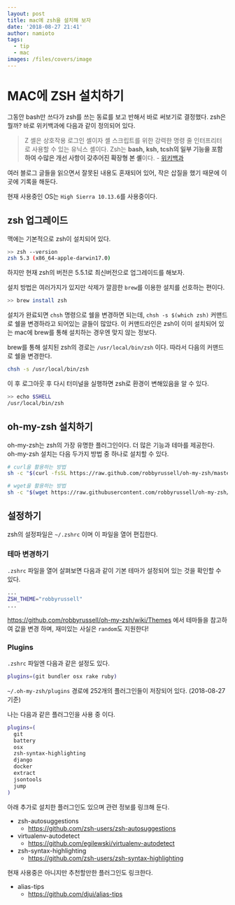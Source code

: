 ```yaml
---
layout: post
title: mac에 zsh을 설치해 보자
date: '2018-08-27 21:41'
author: namioto
tags:
  - tip
  - mac
images: /files/covers/image
---
```


# MAC에 ZSH 설치하기
그동안 bash만 쓰다가 zsh를 쓰는 동료를 보고 반해서 바로 써보기로 결정했다.
zsh은 뭘까? 바로 위키백과에 다음과 같이 정의되어 있다.

> Z 셸은 상호작용 로그인 셸이자 셸 스크립트를 위한 강력한 명령 줄 인터프리터로 사용할 수 있는 유닉스 셸이다.
Zsh는 **bash, ksh, tcsh의 일부 기능을 포함하여 수많은 개선 사항이 갖추어진 확장형 본 셸**이다. - [위키백과][49ade809]

  [49ade809]: https://ko.wikipedia.org/wiki/Z_%EC%85%B8

여러 블로그 글들을 읽으면서 잘못된 내용도 혼재되어 있어, 작은 삽질을 했기 때문에 이곳에 기록을 해둔다.

현재 사용중인 OS는 `High Sierra 10.13.6`를 사용중이다.

## zsh 업그레이드
맥에는 기본적으로 zsh이 설치되어 있다.
```sh
>> zsh --version
zsh 5.3 (x86_64-apple-darwin17.0)
```

하지만 현재 zsh의 버전은 5.5.1로 최신버전으로 업그레이드를 해보자.

설치 방법은 여러가지가 있지만 삭제가 깔끔한 `brew`를 이용한 설치를 선호하는 편이다.
```sh
>> brew install zsh
```
설치가 완료되면 `chsh` 명령으로 쉘을 변경하면 되는데,
`chsh -s $(which zsh)` 커맨드로 쉘을 변경하라고 되어있는 글들이 많았다.
이 커맨드라인은 zsh이 이미 설치되어 있는 mac에 brew를 통해 설치하는 경우엔 맞지 않는 정보다.

brew를 통해 설치된 zsh의 경로는 `/usr/local/bin/zsh` 이다. 따라서 다음의 커맨드로 쉘을 변경한다.
```sh
chsh -s /usr/local/bin/zsh
```
이 후 로그아웃 후 다시 터미널을 실행하면 zsh로 환경이 변해있음을 알 수 있다.
```sh
>> echo $SHELL
/usr/local/bin/zsh
```

## oh-my-zsh 설치하기
oh-my-zsh는 zsh의 가장 유명한 플러그인이다. 더 많은 기능과 테마를 제공한다.<br>
oh-my-zsh 설치는 다음 두가지 방법 중 하나로 설치할 수 있다.

```sh
# curl을 활용하는 방법
sh -c "$(curl -fsSL https://raw.github.com/robbyrussell/oh-my-zsh/master/tools/install.sh)"

# wget을 활용하는 방법
sh -c "$(wget https://raw.githubusercontent.com/robbyrussell/oh-my-zsh/master/tools/install.sh -O -)"
```


## 설정하기
zsh의 설정파일은 `~/.zshrc` 이며 이 파일을 열어 편집한다.

### 테마 변경하기
`.zshrc` 파일을 열어 살펴보면 다음과 같이 기본 테마가 설정되어 있는 것을 확인할 수 있다.
```sh
...
ZSH_THEME="robbyrussell"
...
```
https://github.com/robbyrussell/oh-my-zsh/wiki/Themes 에서 테마들을 참고하여 값을 변경 하며, 재미있는 사실은 `random`도 지원한다!

### Plugins
`.zshrc` 파일엔 다음과 같은 설정도 있다.
```sh
plugins=(git bundler osx rake ruby)
```
`~/.oh-my-zsh/plugins` 경로에 252개의 플러그인들이 저장되어 있다. (2018-08-27 기준)

나는 다음과 같은 플러그인을 사용 중 이다.
```sh
plugins=(
  git
  battery
  osx
  zsh-syntax-highlighting
  django
  docker
  extract
  jsontools
  jump
)
```

아래 추가로 설치한 플러그인도 있으며 관련 정보를 링크해 둔다.

- zsh-autosuggestions
  - https://github.com/zsh-users/zsh-autosuggestions
- virtualenv-autodetect
  - https://github.com/egilewski/virtualenv-autodetect
- zsh-syntax-highlighting
  - https://github.com/zsh-users/zsh-syntax-highlighting


현재 사용중은 아니지만 추천할만한 플러그인도 링크한다.
- alias-tips
  - https://github.com/djui/alias-tips
